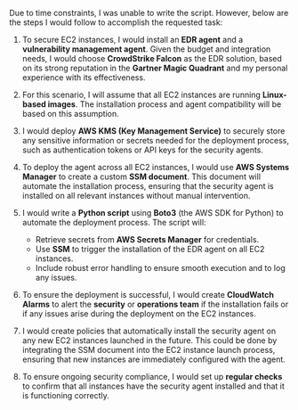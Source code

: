 Due to time constraints, I was unable to write the script. However, below are the steps I would follow to accomplish the requested task:
1. To secure EC2 instances, I would install an **EDR agent** and a **vulnerability management agent**. Given the budget and integration needs, I would choose **CrowdStrike Falcon** as the EDR solution, based on its strong reputation in the **Gartner Magic Quadrant** and my personal experience with its effectiveness.

2. For this scenario, I will assume that all EC2 instances are running **Linux-based images**. The installation process and agent compatibility will be based on this assumption.

3. I would deploy **AWS KMS (Key Management Service)** to securely store any sensitive information or secrets needed for the deployment process, such as authentication tokens or API keys for the security agents.

4. To deploy the agent across all EC2 instances, I would use **AWS Systems Manager** to create a custom **SSM document**. This document will automate the installation process, ensuring that the security agent is installed on all relevant instances without manual intervention.

5. I would write a **Python script** using **Boto3** (the AWS SDK for Python) to automate the deployment process. The script will:
   - Retrieve secrets from **AWS Secrets Manager** for credentials.
   - Use **SSM** to trigger the installation of the EDR agent on all EC2 instances.
   - Include robust error handling to ensure smooth execution and to log any issues.

6. To ensure the deployment is successful, I would create **CloudWatch Alarms** to alert the **security** or **operations team** if the installation fails or if any issues arise during the deployment on the EC2 instances.

7. I would create policies that automatically install the security agent on any new EC2 instances launched in the future. This could be done by integrating the SSM document into the EC2 instance launch process, ensuring that new instances are immediately configured with the agent.

8.  To ensure ongoing security compliance, I would set up **regular checks**  to confirm that all instances have the security agent installed and that it is functioning correctly.
